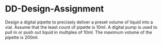 # DD-Design-Assignment



Design a digital pipette to precisely deliver a preset volume of liquid into a vial. 
Assume that the least count of pipette is 10ml. 
A digital pump is used to pull in or push out liquid in multiples of 10ml. 
The maximum volume of the pipette is 200ml.
